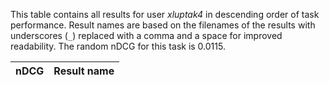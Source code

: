 This table contains all results for user *xluptak4* in descending order of task
performance.  Result names are based on the filenames of the results with
underscores (`_`) replaced with a comma and a space for improved readability.
The random nDCG for this task is 0.0115.

| nDCG | Result name |
|------|:------------|
